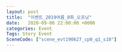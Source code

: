 ```yaml
---
layout: post
title:  "이벤트_2019여름_0화_오프닝"
date:   2020-09-06 22:00:00 +0000
categories: Event
Tags: Story Event
SceneCode: ["scene_evt190627_cp0_q1_s10"]
---
```

